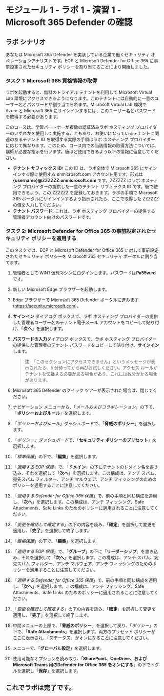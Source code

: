 ﻿---
lab:
    title: '演習 1 - Microsoft 365 Defender の確認'
    module: 'モジュール 1 – Microsoft 365 Defender を使用して脅威を軽減する'
---

# モジュール 1 - ラボ 1 - 演習 1 - Microsoft 365 Defender の確認 

## ラボ シナリオ

あなたは Microsoft 365 Defender を実装している企業で働くセキュリティ オペレーションアナリストです。EOP と Microsoft Defender for Office 365 に事前設定されたセキュリティ ポリシーを割り当てることにより開始しました。


### タスク 1: Microsoft 365 資格情報の取得

ラボを起動すると、無料のトライアル テナントを利用して Microsoft Virtual Lab 環境にアクセスできるようになります。このテナントには自動的に一意のユーザー名とパスワードが割り当てられます。Microsoft Virtual Lab 環境で Azure と Microsoft 365 にサインインするには、このユーザー名とパスワードを取得する必要があります。 

このコースは、学習パートナーが複数の認証済みラボ ホスティング プロバイダーのいずれかを使用して実施することもあり、お使いになっているテナントに関連のあるテナント ID を取得する実際の手順はラボ ホスティング プロバイダーに応じて異なります。このため、コース内での当該情報の取得方法については、講師が必要な指示を行います。後ほど使用できるよう以下の情報に留意してください。

- **テナント サフィックス ID:** この ID は、ラボ全体で Microsoft 365 にサインインする際に使用する onmicrosoft.com アカウント用です。形式は **{username}@ZZZZZZ.onmicrosoft.com** です。ZZZZZZ はラボ ホスティング プロバイダーの提供した一意のテナント サフィックス ID です。後で使用できるよう、この ZZZZZZ を記録しておきます。ラボの手順で Microsoft 365 ポータルにサインインするよう指示されたら、ここで取得した ZZZZZZ の値を入力してください。
- **テナント パスワード:** これは、ラボ ホスティング プロバイダーの提供する管理者アカウント向けのパスワードです。


### タスク 2: Microsoft Defender for Office 365 の事前設定されたセキュリティ ポリシーを適用する

このタスクでは、EOP と Microsoft Defender for Office 365 に対して事前設定されたセキュリティ ポリシーを Microsoft 365 セキュリティ ポータルに割り当てます。

1. 管理者として WIN1 仮想マシンにログインします。パスワードは**Pa55w.rd** です。  

2. 新しい Microsoft Edge ブラウザーを起動します。

3. Edge ブラウザーで Microsoft 365 Defender ポータルに進みます (https://security.microsoft.com)。

4. **サインイン** ダイアログ ボックスで、ラボ ホスティング プロバイダーの提供した管理者ユーザー名のテナント電子メール アカウントをコピーして貼り付け、「**次へ**」を選択します。

5. **パスワードの入力**ダイアログ ボックスで、ラボ ホスティング プロバイダーの提供した管理者のテナント パスワードをコピーして貼り付け、**サインイン**します。

    >**注**: 「このセクションにアクセスできません」というメッセージが表示されたら、5 分待ってから再びお試しください。アクセス ルールがテナントを伝播する必要がある場合があり、これには数分かかる場合があります。  

6. Microsoft 365 Defender のクイック ツアーが表示された場合は、閉じてください。

7. ナビゲーション メニューから、「*メールおよびコラボレーション*」の下で、「**ポリシーおよびルール**」を選択します。

8. 「*ポリシーおよびルール*」ダッシュボードで、「**脅威のポリシー**」を選択します。

9. 「*ポリシー」ダッシュボード*で、「**セキュリティ ポリシーのプリセット**」を選択します。

10. 「*標準保護*」の下で、「**編集**」を選択します。

11. 「*適用する EOP 保護*」で、「**ドメイン**」の下にテナントのドメイン名を書き込み、それを選択して「**次へ**」を選択します。この構成は、アンチ スパム、宛先スパム フィルター、アンチ マルウェア、アンチ フィッシングのためのポリシーを適用することに注意してください。

12. 「*適用する Defender for Office 365 保護*」で、前の手順と同じ構成を適用し、「**次へ**」を選択します。この構成は、アンチ フィッシング、Safe Attachments、Safe Links のためのポリシーに適用されることに注意してください。

13. 「*変更を確認して確定する*」の下の内容を読み、「**確定**」を選択して変更を適用し、「**完了**」を選択して終了します。

14. 「*厳格保護*」の下で、「**編集**」を選択します。

15. 「*適用する EOP 保護*」で、「**グループ**」の下に「**リーダーシップ**」を書き込み、それを選択して「**次へ**」を選択します。この構成は、アンチ スパム、宛先スパム フィルター、アンチ マルウェア、アンチ フィッシングのためのポリシーを適用することに注意してください。

16. 「*適用する Defender for Office 365 保護*」で、前の手順と同じ構成を適用し、「**次へ**」を選択します。この構成は、アンチ フィッシング、Safe Attachments、Safe Links のためのポリシーに適用されることに注意してください。

17. 「*変更を確認して確定する*」の下の内容を読み、「**確定**」を選択して変更を適用し、「**完了**」を選択して終了します。

18. 中間メニューの上部で、「**脅威のポリシー**」を選択して戻り、「*ポリシー*」の下で、「**Safe Attachments**」を選択します。両方のプリセット ポリシーがここに表示され、「ステータス」がオンになることに注意してください。

19. メニューで、「**グローバル設定**」を選択します。

20. 使用可能なオプションを読み取り、「**SharePoint、OneDrive、およびMicrosoft Teams 用のDefender for Office 365 をオンにする**」の下でトグルを選択し「**保存**」を選択します。

## これでラボは完了です。
